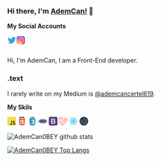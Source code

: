 ### Hi there, I'm [AdemCan!](https://ademcan.gitbook.io) 👋

**My Social Accounts**

<a href="https://twitter.com/Can0Bey">
  <img align="left" alt="AdemCan | Twitter" width="21px" src="https://raw.githubusercontent.com/AdemCan0BEY/AdemCan0BEY/master/assets/twitter.svg" />
</a>

<a href="https://www.instagram.com/ademcancertel_/">
  <img align="left" alt="AdemCan | İnstagram" width="21px" src="image/instagram.png" />
</a>

<br />
<br />

Hi, I'm AdemCan, I am a Front-End developer.

### .text
I rarely write on my Medium is [@ademcancertel619](https://medium.com/@ademcancertel619).<br>

**My Skils**  

<code><img height="20" src="https://raw.githubusercontent.com/github/explore/80688e429a7d4ef2fca1e82350fe8e3517d3494d/topics/javascript/javascript.png"></code>
<code><img height="20" src="https://raw.githubusercontent.com/github/explore/80688e429a7d4ef2fca1e82350fe8e3517d3494d/topics/html/html.png"></code>
<code><img height="20" src="https://raw.githubusercontent.com/github/explore/80688e429a7d4ef2fca1e82350fe8e3517d3494d/topics/css/css.png"></code> 
<code><img height="20" src="https://raw.githubusercontent.com/github/explore/80688e429a7d4ef2fca1e82350fe8e3517d3494d/topics/php/php.png"></code> 
<code><img height="20" src="image/bootstrap.png"></code> 
<code><img height="20" src="image/lavarel.png"></code> 
<code><img height="20" src="image/react.png"></code> 
<code><img height="20" src="image/electron.png"></code> 


![AdemCan0BEY github stats](https://github-readme-stats.vercel.app/api?username=AdemCan0BEY&show_icons=true)

[![AdemCan0BEY Top Langs](https://github-readme-stats.vercel.app/api/top-langs/?username=AdemCan0BEY)](https://ademcan.gitbook.io/)
